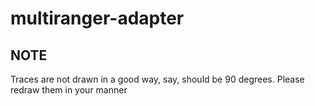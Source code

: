 # multiranger-adapter

## **NOTE**
Traces are not drawn in a good way, say, should be 90 degrees. Please redraw them in your manner
